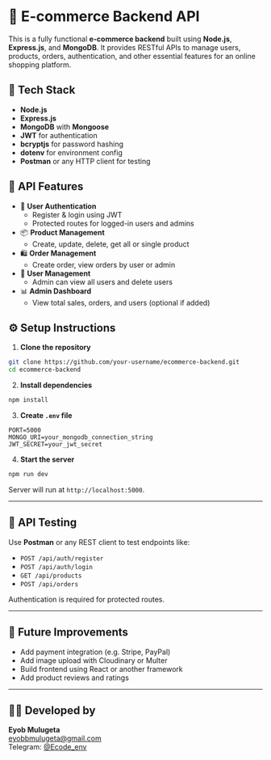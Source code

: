# 🛒 E-commerce Backend API

This is a fully functional **e-commerce backend** built using **Node.js**, **Express.js**, and **MongoDB**. It provides RESTful APIs to manage users, products, orders, authentication, and other essential features for an online shopping platform.

## 🚀 Tech Stack

- **Node.js**
- **Express.js**
- **MongoDB** with **Mongoose**
- **JWT** for authentication
- **bcryptjs** for password hashing
- **dotenv** for environment config
- **Postman** or any HTTP client for testing

## 🔐 API Features

- 🔑 **User Authentication**
  - Register & login using JWT
  - Protected routes for logged-in users and admins
- 📦 **Product Management**
  - Create, update, delete, get all or single product
- 🛍️ **Order Management**
  - Create order, view orders by user or admin
- 👤 **User Management**
  - Admin can view all users and delete users
- 📊 **Admin Dashboard**
  - View total sales, orders, and users (optional if added)

## ⚙️ Setup Instructions

1. **Clone the repository**

```bash
git clone https://github.com/your-username/ecommerce-backend.git
cd ecommerce-backend
```

2. **Install dependencies**

```bash
npm install
```

3. **Create `.env` file**

```env
PORT=5000
MONGO_URI=your_mongodb_connection_string
JWT_SECRET=your_jwt_secret
```

4. **Start the server**

```bash
npm run dev
```

Server will run at `http://localhost:5000`.

---

## 🧪 API Testing

Use **Postman** or any REST client to test endpoints like:

- `POST /api/auth/register`
- `POST /api/auth/login`
- `GET /api/products`
- `POST /api/orders`

Authentication is required for protected routes.

---

## 📌 Future Improvements

- Add payment integration (e.g. Stripe, PayPal)
- Add image upload with Cloudinary or Multer
- Build frontend using React or another framework
- Add product reviews and ratings

---

## 👨‍💻 Developed by

**Eyob Mulugeta**  
[eyobbmulugeta@gmail.com](mailto:eyobbmulugeta@gmail.com)  
Telegram: [@Ecode_env](https://t.me/Ecode_env)
